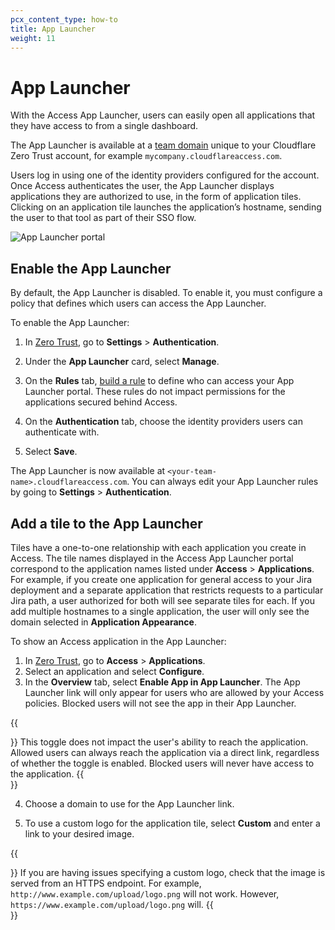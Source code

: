 ```yaml
---
pcx_content_type: how-to
title: App Launcher
weight: 11
---
```


# App Launcher

With the Access App Launcher, users can easily open all applications that they have access to from a single dashboard.

The App Launcher is available at a [team domain](/cloudflare-one/glossary/#team-domain) unique to your Cloudflare Zero Trust account, for example `mycompany.cloudflareaccess.com`.

Users log in using one of the identity providers configured for the account. Once Access authenticates the user, the App Launcher displays applications they are authorized to use, in the form of application tiles. Clicking on an application tile launches the application’s hostname, sending the user to that tool as part of their SSO flow.

![App Launcher portal](/images/cloudflare-one/applications/app-launcher.png)

## Enable the App Launcher

By default, the App Launcher is disabled. To enable it, you must configure a policy that defines which users can access the App Launcher.

To enable the App Launcher:

1. In [Zero Trust](https://one.dash.cloudflare.com), go to **Settings** > **Authentication**.

2. Under the **App Launcher** card, select **Manage**.

3. On the **Rules** tab, [build a rule](/cloudflare-one/policies/access/) to define who can access your App Launcher portal. These rules do not impact permissions for the applications secured behind Access.

4. On the **Authentication** tab, choose the identity providers users can authenticate with.

5. Select **Save**.

The App Launcher is now available at `<your-team-name>.cloudflareaccess.com`. You can always edit your App Launcher rules by going to **Settings** > **Authentication**.

## Add a tile to the App Launcher

Tiles have a one-to-one relationship with each application you create in Access. The tile names displayed in the Access App Launcher portal correspond to the application names listed under **Access** > **Applications**. For example, if you create one application for general access to your Jira deployment and a separate application that restricts requests to a particular Jira path, a user authorized for both will see separate tiles for each. If you add multiple hostnames to a single application, the user will only see the domain selected in **Application Appearance**.

To show an Access application in the App Launcher:

1. In [Zero Trust](https://one.dash.cloudflare.com/), go to **Access** > **Applications**.
2. Select an application and select **Configure**.
3. In the **Overview** tab, select **Enable App in App Launcher**. The App Launcher link will only appear for users who are allowed by your Access policies. Blocked users will not see the app in their App Launcher.

{{<Aside type="note">}}
This toggle does not impact the user's ability to reach the application. Allowed users can always reach the application via a direct link, regardless of whether the toggle is enabled. Blocked users will never have access to the application.
{{</Aside>}}

4. Choose a domain to use for the App Launcher link.

5. To use a custom logo for the application tile, select **Custom** and enter a link to your desired image.

{{<Aside type="note">}}
If you are having issues specifying a custom logo, check that the image is served from an HTTPS endpoint. For example, `http://www.example.com/upload/logo.png` will not work. However, `https://www.example.com/upload/logo.png` will.
{{</Aside>}}